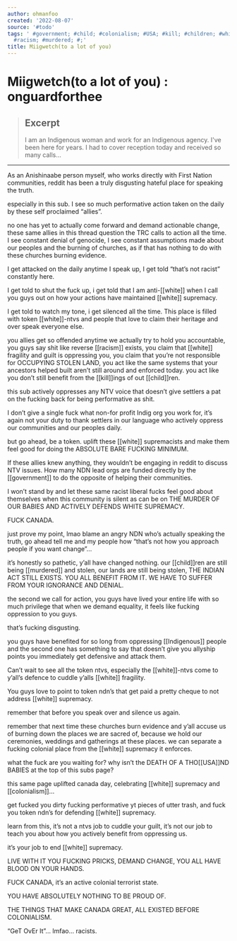 ```yaml
---
author: ohmanfoo
created: '2022-08-07'
source: '#todo'
tags: ' #government; #child; #colonialism; #USA; #kill; #children; #white; #Indigenous;
  #racism; #murdered; #;'
title: Miigwetch(to a lot of you)
---
```


# Miigwetch(to a lot of you) : onguardforthee

> ## Excerpt
> I am an Indigenous woman and work for an Indigenous agency. I've been here for years. I had to cover reception today and received so many calls...

---
As an Anishinaabe person myself, who works directly with First Nation communities, reddit has been a truly disgusting hateful place for speaking the truth.

especially in this sub. I see so much performative action taken on the daily by these self proclaimed “allies”.

no one has yet to actually come forward and demand actionable change, these same allies in this thread question the TRC calls to action all the time. I see constant denial of genocide, I see constant assumptions made about our peoples and the burning of churches, as if that has nothing to do with these churches burning evidence.

I get attacked on the daily anytime I speak up, I get told “that’s not racist” constantly here.

I get told to shut the fuck up, i get told that I am anti-[[white]] when I call you guys out on how your actions have maintained [[white]] supremacy.

I get told to watch my tone, i get silenced all the time. This place is filled with token [[white]]-ntvs and people that love to claim their heritage and over speak everyone else.

you allies get so offended anytime we actually try to hold you accountable, you guys say shit like reverse [[racism]] exists, you claim that [[white]] fragility and guilt is oppressing you, you claim that you’re not responsible for OCCUPYING STOLEN LAND, you act like the same systems that your ancestors helped built aren’t still around and enforced today. you act like you don’t still benefit from the [[kill]]ings of out [[child]]ren.

this sub actively oppresses any NTV voice that doesn’t give settlers a pat on the fucking back for being performative as shit.

I don’t give a single fuck what non-for profit Indig org you work for, it’s again not your duty to thank settlers in our language who actively oppress our communities and our peoples daily.

but go ahead, be a token. uplift these [[white]] supremacists and make them feel good for doing the ABSOLUTE BARE FUCKING MINIMUM.

If these allies knew anything, they wouldn’t be engaging in reddit to discuss NTV issues. How many NDN lead orgs are funded directly by the [[government]] to do the opposite of helping their communities.

I won’t stand by and let these same racist liberal fucks feel good about themselves when this community is silent as can be on THE MURDER OF OUR BABIES AND ACTIVELY DEFENDS WHITE SUPREMACY.

FUCK CANADA.

just prove my point, lmao blame an angry NDN who’s actually speaking the truth, go ahead tell me and my people how “that’s not how you approach people if you want change”…

it’s honestly so pathetic, y’all have changed nothing. our [[child]]ren are still being [[murdered]] and stolen, our lands are still being stolen, THE INDIAN ACT STILL EXISTS. YOU ALL BENEFIT FROM IT. WE HAVE TO SUFFER FROM YOUR IGNORANCE AND DENIAL.

the second we call for action, you guys have lived your entire life with so much privilege that when we demand equality, it feels like fucking oppression to you guys.

that’s fucking disgusting.

you guys have benefited for so long from oppressing [[Indigenous]] people and the second one has something to say that doesn’t give you allyship points you immediately get defensive and attack them.

Can’t wait to see all the token ntvs, especially the [[white]]-ntvs come to y’all’s defence to cuddle y’alls [[white]] fragility.

You guys love to point to token ndn’s that get paid a pretty cheque to not address [[white]] supremacy.

remember that before you speak over and silence us again.

remember that next time these churches burn evidence and y’all accuse us of burning down the places we are sacred of, because we hold our ceremonies, weddings and gatherings at these places. we can separate a fucking colonial place from the [[white]] supremacy it enforces.

what the fuck are you waiting for? why isn’t the DEATH OF A THO[[USA]]ND BABIES at the top of this subs page?

this same page uplifted canada day, celebrating [[white]] supremacy and [[colonialism]]…

get fucked you dirty fucking performative yt pieces of utter trash, and fuck you token ndn’s for defending [[white]] supremacy.

learn from this, it’s not a ntvs job to cuddle your guilt, it’s not our job to teach you about how you actively benefit from oppressing us.

it’s your job to end [[white]] supremacy.

LIVE WITH IT YOU FUCKING PRICKS, DEMAND CHANGE, YOU ALL HAVE BLOOD ON YOUR HANDS.

FUCK CANADA, it’s an active colonial terrorist state.

YOU HAVE ABSOLUTELY NOTHING TO BE PROUD OF.

THE THINGS THAT MAKE CANADA GREAT, ALL EXISTED BEFORE COLONIALISM.

“GeT OvEr It”… lmfao… racists.